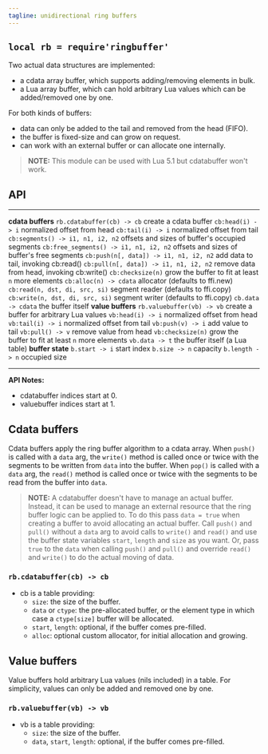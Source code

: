 ```yaml
---
tagline: unidirectional ring buffers
---
```


## `local rb = require'ringbuffer'`

Two actual data structures are implemented:

  * a cdata array buffer, which supports adding/removing elements in bulk.
  * a Lua array buffer, which can hold arbitrary Lua values which can be
  added/removed one by one.

For both kinds of buffers:

  * data can only be added to the tail and removed from the head (FIFO).
  * the buffer is fixed-size and can grow on request.
  * can work with an external buffer or can allocate one internally.

> __NOTE:__ This module can be used with Lua 5.1 but cdatabuffer won't work.

## API

-------------------------------------------------------------- -----------------------------------------------------
__cdata buffers__
`rb.cdatabuffer(cb) -> cb`                                     create a cdata buffer
`cb:head(i) -> i`                                              normalized offset from head
`cb:tail(i) -> i`                                              normalized offset from tail
`cb:segments() -> i1, n1, i2, n2`                              offsets and sizes of buffer's occupied segments
`cb:free_segments() -> i1, n1, i2, n2`                         offsets and sizes of buffer's free segments
`cb:push(n[, data]) -> i1, n1, i2, n2`                         add data to tail, invoking cb:read()
`cb:pull(n[, data]) -> i1, n1, i2, n2`                         remove data from head, invoking cb:write()
`cb:checksize(n)`                                              grow the buffer to fit at least `n` more elements
`cb:alloc(n) -> cdata`                                         allocator (defaults to ffi.new)
`cb:read(n, dst, di, src, si)`                                 segment reader (defaults to ffi.copy)
`cb:write(n, dst, di, src, si)`                                segment writer (defaults to ffi.copy)
`cb.data -> cdata`                                             the buffer itself
__value buffers__
`rb.valuebuffer(vb) -> vb`                                     create a buffer for arbitrary Lua values
`vb:head(i) -> i`                                              normalized offset from head
`vb:tail(i) -> i`                                              normalized offset from tail
`vb:push(v) -> i`                                              add value to tail
`vb:pull() -> v`                                               remove value from head
`vb:checksize(n)`                                              grow the buffer to fit at least `n` more elements
`vb.data -> t`                                                 the buffer itself (a Lua table)
__buffer state__
`b.start -> i`                                                 start index
`b.size -> n`                                                  capacity
`b.length -> n`                                                occupied size
-------------------------------------------------------------- -----------------------------------------------------

__API Notes:__

  * cdatabuffer indices start at 0.
  * valuebuffer indices start at 1.

## Cdata buffers

Cdata buffers apply the ring buffer algorithm to a cdata array.
When `push()` is called with a `data` arg, the `write()` method is called
once or twice with the segments to be written from `data` into the buffer.
When `pop()` is called with a `data` arg, the `read()` method is called once
or twice with the segments to be read from the buffer into `data`.

> __NOTE:__ A cdatabuffer doesn't have to manage an actual buffer. Instead,
it can be used to manage an external resource that the ring buffer logic
can be applied to. To do this pass `data = true` when creating a buffer
to avoid allocating an actual buffer. Call `push()` and `pull()` without
a `data` arg to avoid calls to `write()` and `read()` and use the buffer
state variables `start`, `length` and `size` as you want. Or, pass `true`
to the `data` when calling `push()` and `pull()` and override `read()`
and `write()` to do the actual moving of data.

### `rb.cdatabuffer(cb) -> cb`

  * cb is a table providing:
    * `size`: the size of the buffer.
    * `data` or `ctype`: the pre-allocated buffer, or the element type
    in which case a `ctype[size]` buffer will be allocated.
    * `start`, `length`: optional, if the buffer comes pre-filled.
    * `alloc`: optional custom allocator, for initial allocation and growing.

## Value buffers

Value buffers hold arbitrary Lua values (nils included) in a table.
For simplicity, values can only be added and removed one by one.

### `rb.valuebuffer(vb) -> vb`

  * vb is a table providing:
    * `size`: the size of the buffer.
    * `data`, `start`, `length`: optional, if the buffer comes pre-filled.
